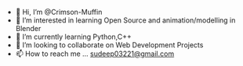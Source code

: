 - 👋 Hi, I’m @Crimson-Muffin
- 👀 I’m interested in learning Open Source and animation/modelling in Blender
- 🌱 I’m currently learning Python,C++
- 💞️ I’m looking to collaborate on Web Development Projects
- 📫 How to reach me ... sudeep03221@gmail.com

<!---
Crimson-Muffin/Crimson-Muffin is a ✨ special ✨ repository because its `README.md` (this file) appears on your GitHub profile.
You can click the Preview link to take a look at your changes.
--->
